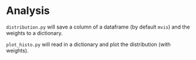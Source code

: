 # Analysis

`distribution.py` will save a column of a dataframe (by default `mvis`) and the weights to a dictionary.

`plot_histo.py` will read in a dictionary and plot the distribution (with weights).